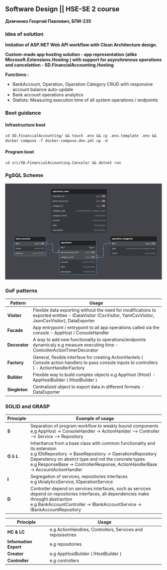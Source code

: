 ## Software Design || HSE-SE 2 course

**Демченко Георгий Павлович, БПИ-235**

### Idea of solution

**Imitation of ASP.NET Web API workflow with Clean Architecture design.**

**Custom-made app hosting solution - app representation (alike Microsoft.Extensions.Hosting ) with support for asynchronous operations and cancelattion - SD.FinancialAccounting.Hosting**

**Functions :**

- BankAccount, Operation, Operation Category CRUD with responsive account balance auto-update
- Bank account operations analytics
- Statists: Measuring execution time of all system operations / endpoints

### Boot guidance

#### Infrastructure boot

```shell
cd SD.FinancialAccounting/ && touch .env && cp .env.template .env && docker compose -f docker-compose.dev.yml up -d
```

#### Program boot

```shell
cd src/SD.FinancialAccounting.Console/ && dotnet run
```

### PgSQL Scheme

![scheme](img/psql_scheme.png)

### GoF patterns

| **Pattern**  | **Usage**  |
| --------------- | --------------- |
| **Visitor**  |  Flexible data exporting without the need for modifications to exported entities - IDataVisitor (CsvVisitor, YamlCsvVisitor, JsonCsvVisitor), DataExporter |
| **Facade**  | App entrypoint / entrypoint to all app operations called via the console - AppHost / ConsoleHandler  |
| **Decorator**  | A way to add new functionality to operations/endpoints dynamicaly e.g measure executing time - ControllerActionTimerDecorator |
| **Factory**  | General, flexible interface for creating ActionHanlets ( Console action handlers to pass console inputs to controllers ) - ActionHandlerFactory |
| **Builder**  |  Flexible way to build complex objects e.g AppHost (IHost) - AppHostBuilder ( IHostBuilder )  |
| **Singleton**  | Centralized object to export data in different formats -  DataExporter |


### SOLID and GRASP

| **Principle** | **Example of usage** |
| --------------- | --------------- |
| **S**         | Separation of program workflow to weakly bound components <br> e.g AppHost -> ConsoleHandler -> ActionHanlder --> Controller --> Service --> Repository |
| **O** & **L**         | Inheritance from a base class with common functionality and its extension <br> e.g IDbRepository -> BaseRepository -> OperationsRepository <br> Dependency on abstrct type and not the concrete types <br> e.g ResponseBase -> ControllerResponse, ActionHandlerBase -> AccountActionHandler|
| **I**         | Segregation of services, repositories interfaces <br> e.g IAnalyticsService, IOperationService |
| **D**         | Controller depend on services interfaces, such as services depend on repositories interfaces, all dependencies make throught abstraction <br> e.g BankAccountController -> IBankAccountService -> IBankAccountRepository |

| **Principle**  |  **Usage** |
| --------------- | --------------- |
|  **HC & LC**  | e.g ActionHandlres, Controllers, Services and reposisotries | 
| **Information Expert** |  e.g repositories  |
| **Creator** |  e.g AppHostBuilder ( IHostBuilder )  |
| **Controller** | e.g controllers  |  
